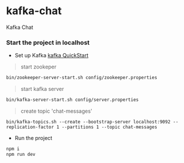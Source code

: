 # kafka-chat
Kafka Chat

### Start the project in localhost
* Set up Kafka [kafka QuickStart](https://kafka.apache.org/quickstart#quickstart_kafkastreams)
    
> start zookeper 
```bash
bin/zookeeper-server-start.sh config/zookeeper.properties
```
> start kafka server
```bash
bin/kafka-server-start.sh config/server.properties
```
> create topic 'chat-messages'
```
bin/kafka-topics.sh --create --bootstrap-server localhost:9092 --replication-factor 1 --partitions 1 --topic chat-messages
```
* Run the project
```bash
npm i
npm run dev
```